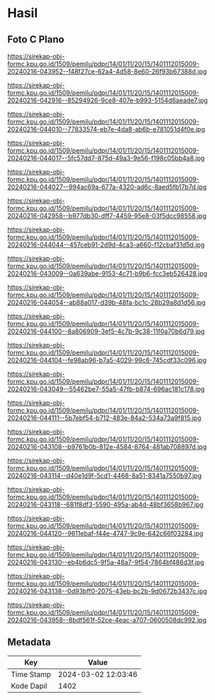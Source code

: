 # Hasil

## Foto C Plano

https://sirekap-obj-formc.kpu.go.id/1509/pemilu/pdpr/14/01/11/20/15/1401112015009-20240216-043952--f48f27ce-62a4-4d58-8e60-26f93b67388d.jpg

https://sirekap-obj-formc.kpu.go.id/1509/pemilu/pdpr/14/01/11/20/15/1401112015009-20240216-042916--85294926-9ce8-407e-b993-5154d6aeade7.jpg

https://sirekap-obj-formc.kpu.go.id/1509/pemilu/pdpr/14/01/11/20/15/1401112015009-20240216-044010--77833574-eb7e-4da8-ab6b-e781051d4f0e.jpg

https://sirekap-obj-formc.kpu.go.id/1509/pemilu/pdpr/14/01/11/20/15/1401112015009-20240216-044017--5fc57dd7-875d-49a3-9e56-f198c05bb4a8.jpg

https://sirekap-obj-formc.kpu.go.id/1509/pemilu/pdpr/14/01/11/20/15/1401112015009-20240216-044027--994ac69a-677a-4320-ad6c-8aed5fb17b7d.jpg

https://sirekap-obj-formc.kpu.go.id/1509/pemilu/pdpr/14/01/11/20/15/1401112015009-20240216-042958--b977db30-dff7-4459-95e8-03f5dcc98558.jpg

https://sirekap-obj-formc.kpu.go.id/1509/pemilu/pdpr/14/01/11/20/15/1401112015009-20240216-044044--457ceb91-2d9d-4ca3-a660-f12cbaf31d5d.jpg

https://sirekap-obj-formc.kpu.go.id/1509/pemilu/pdpr/14/01/11/20/15/1401112015009-20240216-043009--0a639abe-9153-4c71-b9b6-fcc3eb526428.jpg

https://sirekap-obj-formc.kpu.go.id/1509/pemilu/pdpr/14/01/11/20/15/1401112015009-20240216-044054--ab88a017-d39b-48fa-bc1c-28b29a8d1d56.jpg

https://sirekap-obj-formc.kpu.go.id/1509/pemilu/pdpr/14/01/11/20/15/1401112015009-20240216-044100--8a806909-3ef5-4c7b-9c38-11f0a70b6d79.jpg

https://sirekap-obj-formc.kpu.go.id/1509/pemilu/pdpr/14/01/11/20/15/1401112015009-20240216-044104--fe98ab96-b7a5-4029-99c6-745cdf33c096.jpg

https://sirekap-obj-formc.kpu.go.id/1509/pemilu/pdpr/14/01/11/20/15/1401112015009-20240216-043049--55462be7-55a5-47fb-b874-696ac181c178.jpg

https://sirekap-obj-formc.kpu.go.id/1509/pemilu/pdpr/14/01/11/20/15/1401112015009-20240216-044111--5b7ebf54-b712-483e-84a2-534a73a9f815.jpg

https://sirekap-obj-formc.kpu.go.id/1509/pemilu/pdpr/14/01/11/20/15/1401112015009-20240216-043108--b9761b0b-812e-4584-8764-481ab708897d.jpg

https://sirekap-obj-formc.kpu.go.id/1509/pemilu/pdpr/14/01/11/20/15/1401112015009-20240216-043114--d40e1d9f-5cd1-4468-8a51-8341a7550b97.jpg

https://sirekap-obj-formc.kpu.go.id/1509/pemilu/pdpr/14/01/11/20/15/1401112015009-20240216-043118--681f8df3-5590-495a-ab4d-48bf3658b967.jpg

https://sirekap-obj-formc.kpu.go.id/1509/pemilu/pdpr/14/01/11/20/15/1401112015009-20240216-044120--9611ebaf-f44e-4747-9c9e-642c66f03284.jpg

https://sirekap-obj-formc.kpu.go.id/1509/pemilu/pdpr/14/01/11/20/15/1401112015009-20240216-043130--eb4b6dc5-9f5a-48a7-9f54-7864bf486d3f.jpg

https://sirekap-obj-formc.kpu.go.id/1509/pemilu/pdpr/14/01/11/20/15/1401112015009-20240216-043138--0d93bff0-2075-43eb-bc2b-9d0672b3437c.jpg

https://sirekap-obj-formc.kpu.go.id/1509/pemilu/pdpr/14/01/11/20/15/1401112015009-20240216-043958--8bdf561f-52ce-4eac-a707-0600508dc992.jpg


## Metadata

| Key        | Value               |
| ---------- | ------------------- |
| Time Stamp | 2024-03-02 12:03:46 |
| Kode Dapil | 1402                |



